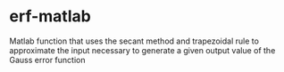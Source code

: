 # erf-matlab
Matlab function that uses the secant method and trapezoidal rule to approximate the input necessary to generate a given output value of the Gauss error function
